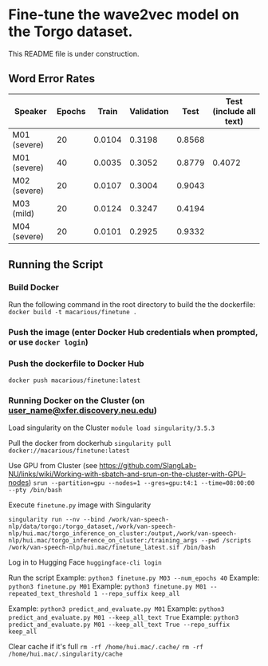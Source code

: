 # Fine-tune the wave2vec model on the Torgo dataset.
This README file is under construction.

## Word Error Rates
| Speaker | Epochs | Train | Validation | Test | Test (include all text) |
|---------|--------|-------|------------|------|-----------------|
| M01 (severe) | 20 | 0.0104 | 0.3198 | 0.8568 |        |
| M01 (severe) | 40 | 0.0035 | 0.3052 | 0.8779 | 0.4072 |
| M02 (severe) | 20 | 0.0107 | 0.3004 | 0.9043 |        |
| M03 (mild)   | 20 | 0.0124 | 0.3247 | 0.4194 |        |
| M04 (severe) | 20 | 0.0101 | 0.2925 | 0.9332 |        |

## Running the Script
### Build Docker
Run the following command in the root directory to build the the dockerfile:
`docker build -t macarious/finetune .`

### Push the image (enter Docker Hub credentials when prompted, or use `docker login`)

### Push the dockerfile to Docker Hub
`docker push macarious/finetune:latest`

### Running Docker on the Cluster (on user_name@xfer.discovery.neu.edu)
Load singularity on the Cluster
`module load singularity/3.5.3`

Pull the docker from dockerhub
`singularity pull docker://macarious/finetune:latest`

Use GPU from Cluster
(see https://github.com/SlangLab-NU/links/wiki/Working-with-sbatch-and-srun-on-the-cluster-with-GPU-nodes)
`srun --partition=gpu --nodes=1 --gres=gpu:t4:1 --time=08:00:00 --pty /bin/bash`

Execute `finetune.py` image with Singularity
```
singularity run --nv --bind /work/van-speech-nlp/data/torgo:/torgo_dataset,/work/van-speech-nlp/hui.mac/torgo_inference_on_cluster:/output,/work/van-speech-nlp/hui.mac/torgo_inference_on_cluster:/training_args --pwd /scripts /work/van-speech-nlp/hui.mac/finetune_latest.sif /bin/bash
```

Log in to Hugging Face
`huggingface-cli login`

Run the script
Example: `python3 finetune.py M03 --num_epochs 40`
Example: `python3 finetune.py M01`
Example: `python3 finetune.py M01 --repeated_text_threshold 1 --repo_suffix keep_all`

Example: `python3 predict_and_evaluate.py M01`
Example: `python3 predict_and_evaluate.py M01 --keep_all_text True`
Example: `python3 predict_and_evaluate.py M01 --keep_all_text True --repo_suffix keep_all`

Clear cache if it's full
`rm -rf /home/hui.mac/.cache/`
`rm -rf /home/hui.mac/.singularity/cache`